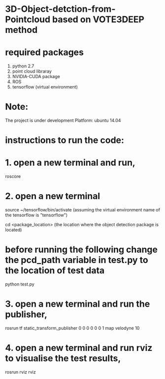 # 3D-Object-detction-from-Pointcloud based on VOTE3DEEP method

# required packages
1. python 2.7
2. point cloud libraray
3. NVIDIA-CUDA package
4. ROS
5. tensorflow (virtual environment)

# Note:
The project is under development
Platform: ubuntu 14.04

# instructions to run the code:
# 1. open a new terminal and run,
roscore
# 2. open a new terminal
source ~/tensorflow/bin/activate
(assuming the virtual environment name of the tensorflow is "tensorflow")

cd <package_location>
(the location where the object detection package is located)
# before running the following change the pcd_path variable in test.py to the location of test data
python test.py

# 3. open a new terminal and run the publisher,
rosrun tf static_transform_publisher 0 0 0 0 0 0 1 map velodyne 10
# 4. open a new terminal and run rviz to visualise the test results,
rosrun rviz rviz



